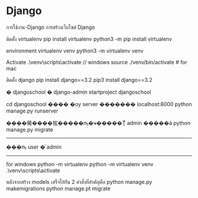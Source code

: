 # Django
การใช้งาน-Django การสร้างเว็บไซต๋
 Django

ติดตั้ง virtualenv
pip install virtualenv
python3 -m pip install virtualenv

 environment
virtualenv venv
python3 -m virtualenv venv

Activate
.\venv\scripts\activate  // windows
source ./venv/bin/activate # for mac

ติดตั้ง  django
pip install django==3.2
pip3 install django==3.2

  � djangoschool �
django-admin startproject djangoschool

cd djangoschool ���� �ѹ server ������� localhost:8000
python manage.py runserver

����觷����㹡�����ҧ�ҹ�����Ţͧ admin �����á
python manage.py migrate

--------------------------------
���ҧ user �ͧ admin

***************************************
for windows
python -m virtualenv
python -m virtualenv venv
.\venv\scripts\activate

หลังจากสร้าง models เสร็จให้รัน 2 คำสั่งที่สำคัญคือ
python manage.py makemigrations
python manage.pt migrate

